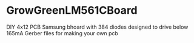 # GrowGreenLM561CBoard
DIY 4x12 PCB Samsung bhoard with 384 diodes designed to drive below 165mA
Gerber files for making your own pcb

